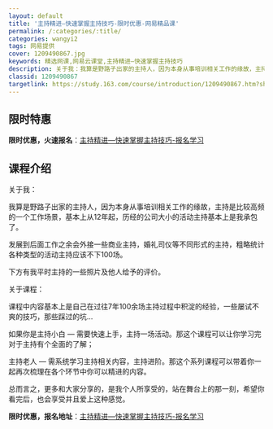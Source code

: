 ```yaml
---
layout: default
title: '主持精进—快速掌握主持技巧-限时优惠-网易精品课'
permalink: /:categories/:title/
categories: wangyi2
tags: 网易提供
cover: 1209490867.jpg
keywords: 精选网课,网易云课堂,主持精进—快速掌握主持技巧
description: 关于我：我算是野路子出家的主持人，因为本身从事培训相关工作的缘故，主持是比较高频的一个工作场景，基本上从12年起，历经的
classid: 1209490867
targetlink: https://study.163.com/course/introduction/1209490867.htm?share=1&shareId=1025206652&utm_campaign=share&utm_medium=iphoneShare&utm_source=&utm_u=1025206652
---
```


## 限时特惠

**限时优惠，火速报名**：[主持精进—快速掌握主持技巧-报名学习](https://study.163.com/course/introduction/1209490867.htm?share=1&shareId=1025206652&utm_campaign=share&utm_medium=iphoneShare&utm_source=&utm_u=1025206652)

## 课程介绍

关于我：



我算是野路子出家的主持人，因为本身从事培训相关工作的缘故，主持是比较高频的一个工作场景，基本上从12年起，历经的公司大小的活动主持基本上是我承包了。



发展到后面工作之余会外接一些商业主持，婚礼司仪等不同形式的主持，粗略统计各种类型的活动主持应该不下100场。



下方有我平时主持的一些照片及他人给予的评价。





关于课程：



课程中内容基本上是自己在过往7年100余场主持过程中积淀的经验，一些屡试不爽的技巧，那些踩过的坑…



如果你是主持小白 — 需要快速上手，主持一场活动。那这个课程可以让你学习完对于主持有个全面的了解；



主持老人 — 需系统学习主持相关内容，主持进阶。那这个系列课程可以带着你一起再次梳理在各个环节中你可以精进的内容。



总而言之，更多和大家分享的，是我个人所享受的，站在舞台上的那一刻，希望你看完后，也会享受并且爱上这种感觉。

**限时优惠，报名地址**：[主持精进—快速掌握主持技巧-报名学习](https://study.163.com/course/introduction/1209490867.htm?share=1&shareId=1025206652&utm_campaign=share&utm_medium=iphoneShare&utm_source=&utm_u=1025206652)

